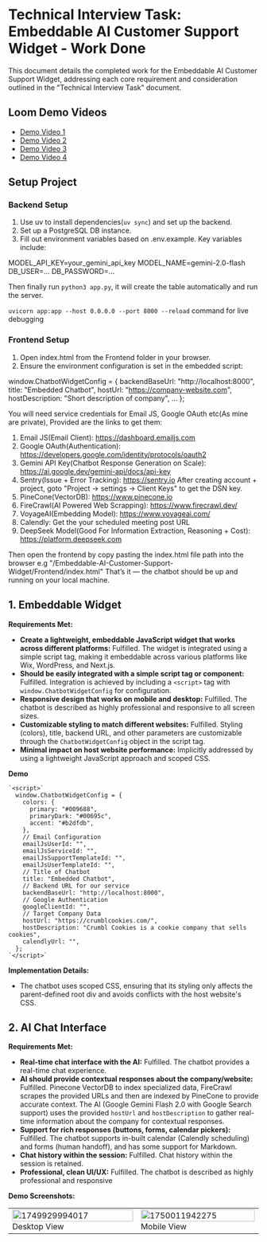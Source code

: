 # Technical Interview Task: Embeddable AI Customer Support Widget - Work Done

This document details the completed work for the Embeddable AI Customer Support Widget, addressing each core requirement and consideration outlined in the "Technical Interview Task" document.

## Loom Demo Videos

- [Demo Video 1](https://www.loom.com/share/043d8422b38e4b658230b7011a29049f?sid=ece64777-9ed4-428a-9ffc-d4fe0af53c29)
- [Demo Video 2](https://www.loom.com/share/043d8422b38e4b658230b7011a29049f?sid=ece64777-9ed4-428a-9ffc-d4fe0af53c29)
- [Demo Video 3](https://www.loom.com/share/503870836f474ad9aecf4e06ff4b425a?sid=4668a988-bef3-4f45-a152-3be41908198d)
- [Demo Video 4](https://www.loom.com/share/74b407385e2b40e282fea9176f37d496?sid=3ce0fdf5-d610-4bfb-b338-130f692a596e)

## Setup Project

### Backend Setup

1. Use uv to install dependencies(`uv sync`) and set up the backend.
2. Set up a PostgreSQL DB instance.
3. Fill out environment variables based on .env.example. Key variables include:

MODEL_API_KEY=your_gemini_api_key
MODEL_NAME=gemini-2.0-flash
DB_USER=...
DB_PASSWORD=...

Then finally run `python3 app.py`, it will create the table automatically and run the server.

`uvicorn app:app --host 0.0.0.0 --port 8000 --reload` command for live debugging

### Frontend Setup

1. Open index.html from the Frontend folder in your browser.
2. Ensure the environment configuration is set in the embedded script:

window.ChatbotWidgetConfig = {
  backendBaseUrl: "http://localhost:8000",
  title: "Embedded Chatbot",
  hostUrl: "https://company-website.com",
  hostDescription: "Short description of company",
  ...
};

You will need service credentials for Email JS, Google OAuth etc(As mine are private), Provided are the links to get them:

1. Email JS(Email Client): https://dashboard.emailjs.com
2. Google OAuth(Authentication): https://developers.google.com/identity/protocols/oauth2
3. Gemini API Key(Chatbot Response Generation on Scale): https://ai.google.dev/gemini-api/docs/api-key
4. Sentry(Issue + Error Tracking): https://sentry.io After creating account + project, goto "Project -> settings -> Client Keys" to get the DSN key.
5. PineCone(VectorDB): https://www.pinecone.io
6. FireCrawl(AI Powered Web Scrapping): https://www.firecrawl.dev/
7. VoyageAI(Embedding Model): https://www.voyageai.com/
8. Calendly: Get the your scheduled meeting post URL
9. DeepSeek Model(Good For Information Extraction, Reasoning + Cost): https://platform.deepseek.com

Then open the frontend by copy pasting the index.html file path into the browser e.g  "/Embeddable-AI-Customer-Support-Widget/Frontend/index.html"
That’s it — the chatbot should be up and running on your local machine.

## 1. Embeddable Widget

**Requirements Met:**

- **Create a lightweight, embeddable JavaScript widget that works across different platforms:** Fulfilled. The widget is integrated using a simple script tag, making it embeddable across various platforms like Wix, WordPress, and Next.js.
- **Should be easily integrated with a simple script tag or component:** Fulfilled. Integration is achieved by including a `<script>` tag with `window.ChatbotWidgetConfig` for configuration.
- **Responsive design that works on mobile and desktop:** Fulfilled. The chatbot is described as highly professional and responsive to all screen sizes.
- **Customizable styling to match different websites:** Fulfilled. Styling (colors), title, backend URL, and other parameters are customizable through the `ChatbotWidgetConfig` object in the script tag.
- **Minimal impact on host website performance:** Implicitly addressed by using a lightweight JavaScript approach and scoped CSS.

**Demo**

    `<script>`
      window.ChatbotWidgetConfig = {
        colors: {
          primary: "#009688",
          primaryDark: "#00695c",
          accent: "#b2dfdb",
        },
        // Email Configuration
        emailJsUserId: "",
        emailJsServiceId: "",
        emailJsSupportTemplateId: "",
        emailJsUserTemplateId: "",
        // Title of Chatbot
        title: "Embedded Chatbot",
        // Backend URL for our service
        backendBaseUrl: "http://localhost:8000",
        // Google Authentication
        googleClientId: "",
        // Target Company Data
        hostUrl: "https://crumblcookies.com/",
        hostDescription: "Crumbl Cookies is a cookie company that sells cookies",
        calendlyUrl: "",
      };
    `</script>`

**Implementation Details:**

- The chatbot uses scoped CSS, ensuring that its styling only affects the parent-defined root div and avoids conflicts with the host website's CSS.

## 2. AI Chat Interface

**Requirements Met:**

- **Real-time chat interface with the AI:** Fulfilled. The chatbot provides a real-time chat experience.
- **AI should provide contextual responses about the company/website:** Fulfilled. Pinecone VectorDB to index specialized data, FireCrawl scrapes the provided URLs and then are indexed by PineCone to provide accurate context. The AI (Google Gemini Flash 2.0 with Google Search support) uses the provided `hostUrl` and `hostDescription` to gather real-time information about the company for contextual responses.
- **Support for rich responses (buttons, forms, calendar pickers):** Fulfilled. The chatbot supports in-built calendar (Calendly scheduling) and forms (human handoff), and has some support for Markdown.
- **Chat history within the session:** Fulfilled. Chat history within the session is retained.
- **Professional, clean UI/UX:** Fulfilled. The chatbot is described as highly professional and responsive

**Demo Screenshots:**

<table style="width: 100%; height: 50%;">
  <tr>
    <td><img src="image/main/1749929994017.png" alt="1749929994017" style="width: 100%; height: 100%;"> Desktop View</td>
    <td><img src="image/readme/1750011942275.png" alt="1750011942275" style="width: 100%; height: 100%;">Mobile View</td>
  </tr>
</table>

**Implementation Details:**

- All user sessions and their chat histories are stored in the backend database.

## 3. Action 1: Google Calendar Integration (Required)

**Requirements Met:**

- **Connect to Google Calendar API to pull real-time availability:** Fulfilled, but with a strategic alternative. Instead of directly integrating with Google Calendar API, Calendly's iFrame solution was chosen, which inherently handles real-time availability.
- **Display available time slots to users in a user-friendly format:** Fulfilled by Calendly's iFrame, which provides a visual calendar for selecting days
- **Allow users to book appointments directly through the widget:** Fulfilled by Calendly's iFrame integration
- **Create calendar events with Google Meet links automatically:** Fulfilled by Calendly's functionality.
- **Send confirmation emails with calendar invites:** Fulfilled by Calendly's functionality
- **Handle timezone conversions properly:** Fulfilled by Calendly's built-in timezone management.

**Demo Screenshots:**

<!-- BEGIN COLLAGE 1 -->

<table>
  <tr>
    <td><img src="image/main/1749929072956.png" alt="1749929072956" style="width: 100%; height: 50%;"></td>
    <td><img src="image/main/1749929274951.png" alt="1749929274951" style="width: 100%; height: 50%;"></td>
    <td><img src="image/main/1749929286416.png" alt="1749929286416" style="width: 100%; height: 50%;"></td>
    <td><img src="image/main/1749929297689.png" alt="1749929297689" style="width: 100%; height: 50%;"></td>
  </tr>
</table>
<!-- END COLLAGE 1 -->

**Implementation Details:**

- Calendly was chosen as a ready-to-use solution via an iFrame, eliminating the need to build Google Calendar API integrations from scratch and leveraging Calendly's proven user experience and features.
- Appointment rescheduling and slot availability management are handled directly from the Calendly website.

## 4. Action 2: Human Handoff (Required)

**Requirements Met:**

- **When user requests to talk to a human, show a form to collect:**

  - Name (required)
  - Email (required)
  - Phone (optional)
  - Message/Issue description (required)
  - Priority level (Low/Medium/High/Urgent)
  - **All form requirements are met within the application.**
- **Send email notification to support team with form details:** Fulfilled using EmailJS.
- **Send auto-confirmation email to the user:** Fulfilled using EmailJS.
- **Generate a support ticket ID for tracking:** Fulfilled. A support ticket ID is generated for tracking, as shown in the email example and all support tickets along with their status(Open|Closed|Inprogress) saved in the database for tracking.

**Demo Screenshots:**

<!-- BEGIN COLLAGE 2 -->

<table>
  <tr>
    <td><img src="image/main/1749929315036.png" alt="1749929315036" style="width: 100%; height: 50%;"></td>
    <td><img src="image/main/1749929328159.png" alt="1749929328159" style="width: 100%; height: 50%;"></td>
  </tr>
</table>
<!-- END COLLAGE 2 -->

**Implementation Details:**

- A user issue tracking system is built into the backend to conveniently manage user issues.
- EmailJS is used for sending email notifications to the support team and auto-confirmations to the user.

## 5. Interaction Logging (Required)

**Requirements Met:**

- **Log all conversations to Supabase|Postgres database:** Fulfilled. All user sessions and messages are stored in the backend databases.
- **Track user sessions, messages, and actions taken:** Fulfilled. Stored sessions include information regarding bookings and human handoff forms.
- **Store metadata like timestamps, user info, conversation outcomes:** Fulfilled. This information is part of the stored sessions.
- **Basic analytics on conversation volume and success rates:** Fulfilled. Information is processed daily via a cron job to get the volume of conversations and success rates and furthermore using sentry to track all API bugs, errors etc in real time

**Demo Screenshots:**

<table>
  <tr>
    <td><img src="image/readme/1749976763812.png" alt="1749976763812" style="width: 100%; height: 50%;">Sentry</td>
    <td><img src="image/readme/1749976821435.png" alt="1749976821435" style="width: 100%; height: 50%;">Analytics</td>
  </tr>
</table>

**Implementation Details:**

- PostgreSQL is the chosen database for logging interactions in local development but Supabase provides instance of PostgreSQL in production so wouldn't be an issue. Furthermore Sentry is chosen for error and issues logging of the APIs.

## Technical Stack Requirements

**Backend:**

- **Database:** PostgreSQL 14, PineCone VectorDB
- **LLM:** Google Gemini Flash 2.0 (via OpenRouter API, with Google Search Support enabled), Deep Seek.
- **APIs:** Email service (EmailJS[Used in Frontend]), Calendly (instead of Google Calendar API).
- **Framework:** FAST API with Python.
- **Other:** Alembic(Data Migrations), Sentry(Issues Logging), Rate Limiter, Google Authentication, Ruff(Python Linter), Pydantic(Typing Within Python), SQL Alchemy(ORM), Voyage AI(Embedding Model), FireCrawl AI(AI Powered WebScrapper).

**Frontend:**

- **Widget:** Vanilla JS.
- **Styling:** Scoped CSS.
- **Build:** Bundling for easy distribution.
- **Other:** EmailJS, Calendly, Google Authentication, Markdown parser, Emoji Picker, HTML.

## Architecture Considerations for Future

- **Appointment Rescheduling:** Already handled by Calendly, which offers API support for this.
- **Internal Database Queries:** Easily attachable using SQL Alchemy ORM with Alembic migrations or via API calls. Pinecone VectorDB attached for vector stores/Large Knowledge base.
- **Live Agent Handoff:** A flag or quick email notification to a human agent, with a real-time websocket connection if availability is confirmed, can facilitate seamless transition.
- **Multi-language Support:** Easily done with the prompt.
- **Advanced Analytics:** Basic analytics are implemented, with potential for improvement on the analytics module or integration with tools like Google Analytics. Sentry  also used for advanced issue related analytics.

**Overall Architecture:**

- The backend infrastructure is built on a "screaming architecture," emphasizing modularity and ease of modification. Furthermore OOP(Object Oriented Programming) is being utilized for service modules which can allow us for easy import of modules in other services and Functional Programming for REST APIs.
- The chatbot is designed to be highly modular, allowing most changes to be handled by adjusting frontend parameters, with the backend automatically adapting.

## Deliverables

- **Widget Implementation:**

  - Embeddable JavaScript file: Provided through the script tag integration.
  - Demo HTML page: Implied by the integration instructions.
  - Basic customization options: Covered by the `ChatbotWidgetConfig`.
- **Backend API:**

  - RESTful API endpoints for chat, calendar, and support requests: Implemented with FAST API.
  - Google Calendar integration for availability and booking: Fulfilled through Calendly integration
  - Email notification system for support requests: Implemented using EmailJS.
  - Database operations for logging interactions: Handled with Postgres, PineCone and Sentry.
  - Web Scrapping: Handled by Firecrawl AI
- **Database Setup:**

  - PostgreSQL Native project with proper tables for conversations, bookings, and support requests: Implemented except for bookings as Calendly is handling it automatically.
  - Vector embeddings setup for AI context: PineCone VectorDB(Large Knowledge Base) + Google Search with Gemini 2.0(Short Real Time Knowledge Base)

  Creating a revision: `alembic revision -m "Description of the revision"`
  Upgrading To latest Postgres Migration: `alembic upgrade head`

![Scrape+Purify+Ingest+Index-into-pinecone](image/readme/1750245003676.png)

- **Documentation:**

  - Integration guide: Provided in the `script` tag example.
  - API documentation: Provided by FAST API[Use the FAST API interactive docs] and also in the commented code.

  ![1749978348993.png](image/readme/1749978348993.png)

  <table>
      <tr>
        <td><img src="image/readme/1749977650402.png" alt="Image 2" style="width: 100%; height: 50%;"></td>
        <td><img src="image/readme/1749977669087.png" alt="Image 3" style="width: 100%; height: 50%;"></td>
      </tr>
    </table>
  - Setup instructions for Google Calendar and email services: Covered by the Calendly URL and EmailJS credentials in the configuration.

## Evaluation Criteria

- **Technical Implementation (40%):**

  - Clean, well-organized code: Implied by the "screaming architecture", OOP for services + Functional Programming and choice of frameworks (FAST API, SQL Alchemy).
  - Proper error handling: Sentry is installed in the backend for real-time system failure updates and bug tracking.
  - Security best practices: Google OAuth, Rate limiting, CORS configuration, token-based authentication for requests, and payload limits are implemented.
  - Widget integration works smoothly: Confirmed by the description of the embeddable and customizable widget
- **Feature Completeness (40%):**

  - Google Calendar integration works correctly: Fulfilled via Calendly.
  - Human handoff form and email system functions properly: Fulfilled using EmailJS and the in-built issue tracking.
  - entry.
  - AI provides relevant responses: Fulfilled by PineCone VectorDB and Gemini 2.0 with Google Search capabilities.
- **User Experience (20%):**

  - Intuitive and responsive interface: Confirmed by the description and provided screenshots
  - Smooth booking and handoff flows: Demonstrated by the Calendly integration and human handoff form process.
  - Professional appearance and behavior: Confirmed by the description and visual evidence.
  - Good documentation for integration: Provided through the script tag example.

## Questions to Consider

1. **How will you handle widget styling conflicts with host websites?**

   - Handled by using scoped CSS, where the parent-defined div is considered the root, ensuring only its particular CSS is modified.
2. **What happens when Google Calendar API is unavailable?**

   - Not directly applicable as Calendly is used. Calendly's service availability would be the concern, and it's a robust, proven solution.
3. **How will you manage conversation context for the AI?**

   - Chat history within the session is retained. The AI leverages Google Gemini Flash 2.0 with Google Search support and is provided with `hostUrl` and `hostDescription` for real-time contextual information. Alongside we are using Pinecone VectorDB to get specialized indexed data.
4. **What security measures will you implement?**

   - Google OAuthentication, Rate limiting for API calls, CORS configuration, token-based authentication for requests, and payload limits are implemented. Sentry is also used for real-time system failure updates and bug tracking.
5. **How will you handle different timezones for calendar bookings?**

   - Handled inherently by Calendly's built-in functionality

## Future Considerations

Shifting Calendly and Email notification systems to backend via APIs for enhanced security, but need to find a way on how to automtically get calendly API key and email service credentials from the user. So we can stop people from getting their hands on even public API's and URLs.
